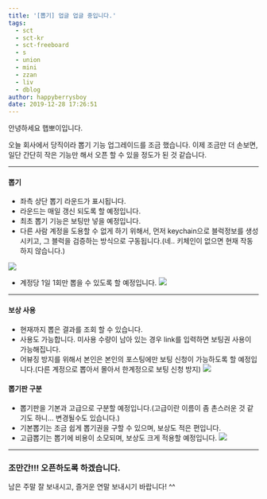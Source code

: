 ```yaml
---
title: '[뽑기] 업글 업글 중입니다.'
tags:
  - sct
  - sct-kr
  - sct-freeboard
  - s
  - union
  - mini
  - zzan
  - liv
  - dblog
author: happyberrysboy
date: 2019-12-28 17:26:51
---
```


안녕하세요 햅뽀이입니다.

오늘 회사에서 당직이라 뽑기 기능 업그레이드를 조금 했습니다.
이제 조금만 더 손보면, 일단 간단히 작은 기능만 해서 오픈 할 수 있을 정도가 된 것 같습니다.

___

#### 뽑기
- 좌측 상단 뽑기 라운드가 표시됩니다.
- 라운드는 매일 갱신 되도록 할 예정입니다.
- 최초 뽑기 기능은 보팅만 넣을 예정입니다.
- 다른 사람 계정을 도용할 수 없게 하기 위해서, 먼저 keychain으로 블럭정보를 생성시키고, 그 블럭을 검증하는 방식으로 구동됩니다.(네.. 키체인이 없으면 현재 작동하지 않습니다.)

![](https://cdn.steemitimages.com/DQmQwMrrBfVUmYKydHnQB9xYSsDZEiyd9RmfREnT1QpwoDA/image.png)

- 계정당 1일 1회만 뽑을 수 있도록 할 예정입니다.
![](https://cdn.steemitimages.com/DQmdMzuMMb1BS1bvUvxEUvEiSqi7P8J1218BnYdKEi35yoJ/image.png)

___


#### 보상 사용
- 현재까지 뽑은 결과를 조회 할 수 있습니다.
- 사용도 가능합니다.  미사용 수량이 남아 있는 경우 link를 입력하면 보팅권 사용이 가능해집니다.
- 어뷰징 방지를 위해서 본인은 본인의 포스팅에만 보팅 신청이 가능하도록 할 예정입니다.(다른 계정으로 뽑아서 몰아서 한계정으로 보팅 신청 방지)
![](https://cdn.steemitimages.com/DQmf7aAP2QS7DSWcLogpvwKi8332ikHQjB4ysd3uyBV12W9/image.png)


#### 뽑기판 구분
- 뽑기판을 기본과 고급으로 구분할 예정입니다.(고급이란 이름이 좀 촌스러운 것 같기도 하니... 변경될수도 있습니다.)
- 기본뽑기는 조금 쉽게 뽑기권을 구할 수 있으며, 보상도 적은 편입니다.
- 고급뽑기는 뽑기에 비용이 소모되며, 보상도 크게 적용할 예정입니다.
![](https://cdn.steemitimages.com/DQmcm4zPeP883w9ek5BxunnjyMahGc52BsksT1htzAu41kE/image.png)

___


### 조만간!!! 오픈하도록 하겠습니다. 

남은 주말 잘 보내시고, 즐거운 연말 보내시기 바랍니다! ^^